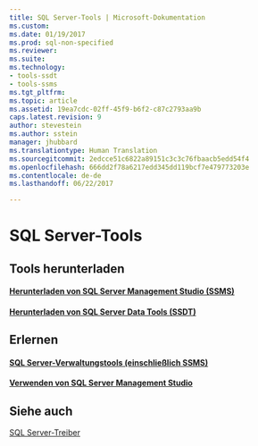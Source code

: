 ```yaml
---
title: SQL Server-Tools | Microsoft-Dokumentation
ms.custom: 
ms.date: 01/19/2017
ms.prod: sql-non-specified
ms.reviewer: 
ms.suite: 
ms.technology:
- tools-ssdt
- tools-ssms
ms.tgt_pltfrm: 
ms.topic: article
ms.assetid: 19ea7cdc-02ff-45f9-b6f2-c87c2793aa9b
caps.latest.revision: 9
author: stevestein
ms.author: sstein
manager: jhubbard
ms.translationtype: Human Translation
ms.sourcegitcommit: 2edcce51c6822a89151c3c3c76fbaacb5edd54f4
ms.openlocfilehash: 666dd2f78a6217edd345dd119bcf7e479773203e
ms.contentlocale: de-de
ms.lasthandoff: 06/22/2017

---
```

# <a name="sql-server-tools"></a>SQL Server-Tools

  
## <a name="download-the-tools"></a>Tools herunterladen
#### <a name="download-sql-server-management-studio-40ssms41ssmsdownload-sql-server-management-studio-ssmsmd"></a>[Herunterladen von SQL Server Management Studio &#40;SSMS&#41;](../ssms/download-sql-server-management-studio-ssms.md)  
  
#### <a name="download-sql-server-data-tools-40ssdt41ssdtdownload-sql-server-data-tools-ssdtmd"></a>[Herunterladen von SQL Server Data Tools &#40;SSDT&#41;](../ssdt/download-sql-server-data-tools-ssdt.md)  

## <a name="learn"></a>Erlernen
#### <a name="sql-server-management-tools-including-ssmshttpsmsdnmicrosoftcomlibraryhh213248aspx"></a>[SQL Server-Verwaltungstools (einschließlich SSMS)](https://msdn.microsoft.com/library/hh213248.aspx)
#### <a name="use-sql-server-management-studiohttpsmsdnmicrosoftcomlibraryms174173aspx"></a>[Verwenden von SQL Server Management Studio](https://msdn.microsoft.com/library/ms174173.aspx)
## <a name="see-also"></a>Siehe auch  
[SQL Server-Treiber](../connect/sql-server-drivers.md)  
  

